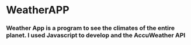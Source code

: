 # WeatherAPP
### Weather App is a program to see the climates of the entire planet. I used Javascript to develop and the AccuWeather API
